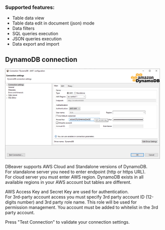 ### Supported features:
- Table data view
- Table data edit in document (json) mode
- Data filters
- SQL queries execution
- JSON queries execution
- Data export and import

## DynamoDB connection

![](images/database/dynamodb/connection-page.png)

DBeaver supports AWS Cloud and Standalone versions of DynamoDB.  
For standalone server you need to enter endpoint (http or https URL).  
For cloud server you must enter AWS region. DynamoDB exists in all available regions in your AWS account but tables are different.

AWS Access Key and Secret Key are used for authentication.  
For 3rd-party account access you must specify 3rd party account ID (12-digits number) and 3rd party role name. This role will be used for permission management. You account must be added to whitelist in the 3rd party account.  

Press "Test Connection" to validate your connection settings.

### 